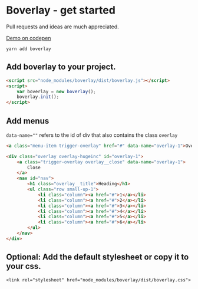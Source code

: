 # Boverlay - get started

Pull requests and ideas are much appreciated.

[Demo on codepen](https://codepen.io/pautomagi/pen/eEBXLP)

`yarn add boverlay`

## Add boverlay to your project.

```html
<script src="node_modules/boverlay/dist/boverlay.js"></script>
<script>
    var boverlay = new boverlay();
    boverlay.init();
</script>
```

## Add menus

`data-name=""` refers to the id of div that also contains the class `overlay`

```html
<a class="menu-item trigger-overlay" href="#" data-name="overlay-1">Overlay 1</a>

<div class="overlay overlay-hugeinc" id="overlay-1">
    <a class="trigger-overlay overlay__close" data-name="overlay-1">
        Close
    </a>
    <nav id="nav">
        <h1 class="overlay__title">Heading</h1>
        <ul class="row small-up-1">
            <li class="column"><a href="#">1</a></li>
            <li class="column"><a href="#">2</a></li>
            <li class="column"><a href="#">3</a></li>
            <li class="column"><a href="#">4</a></li>
            <li class="column"><a href="#">5</a></li>
            <li class="column"><a href="#">6</a></li>
        </ul>
    </nav>
</div>
```

## Optional: Add the default stylesheet or copy it to your css.
 `<link rel="stylesheet" href="node_modules/boverlay/dist/boverlay.css">`
